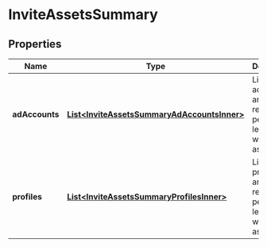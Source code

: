 

# InviteAssetsSummary

## Properties

Name | Type | Description | Notes
------------ | ------------- | ------------- | -------------
**adAccounts** | [**List&lt;InviteAssetsSummaryAdAccountsInner&gt;**](InviteAssetsSummaryAdAccountsInner.md) | List of ad account IDs and respective permission levels that will be assigned. |  [optional]
**profiles** | [**List&lt;InviteAssetsSummaryProfilesInner&gt;**](InviteAssetsSummaryProfilesInner.md) | List of profile IDs and respective permission levels that will be assigned. |  [optional]




